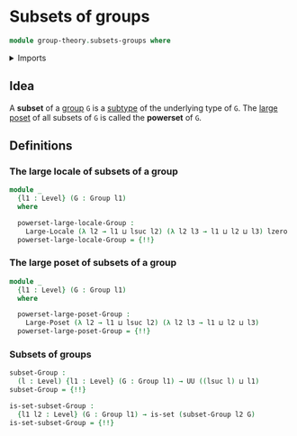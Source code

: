 # Subsets of groups

```agda
module group-theory.subsets-groups where
```

<details><summary>Imports</summary>

```agda
open import foundation.large-locale-of-subtypes
open import foundation.sets
open import foundation.universe-levels

open import group-theory.groups

open import order-theory.large-locales
open import order-theory.large-posets
```

</details>

## Idea

A **subset** of a [group](group-theory.groups.md) `G` is a
[subtype](foundation.subtypes.md) of the underlying type of `G`. The
[large poset](order-theory.large-posets.md) of all subsets of `G` is called the
**powerset** of `G`.

## Definitions

### The large locale of subsets of a group

```agda
module _
  {l1 : Level} (G : Group l1)
  where

  powerset-large-locale-Group :
    Large-Locale (λ l2 → l1 ⊔ lsuc l2) (λ l2 l3 → l1 ⊔ l2 ⊔ l3) lzero
  powerset-large-locale-Group = {!!}
```

### The large poset of subsets of a group

```agda
module _
  {l1 : Level} (G : Group l1)
  where

  powerset-large-poset-Group :
    Large-Poset (λ l2 → l1 ⊔ lsuc l2) (λ l2 l3 → l1 ⊔ l2 ⊔ l3)
  powerset-large-poset-Group = {!!}
```

### Subsets of groups

```agda
subset-Group :
  (l : Level) {l1 : Level} (G : Group l1) → UU ((lsuc l) ⊔ l1)
subset-Group = {!!}

is-set-subset-Group :
  {l1 l2 : Level} (G : Group l1) → is-set (subset-Group l2 G)
is-set-subset-Group = {!!}
```
